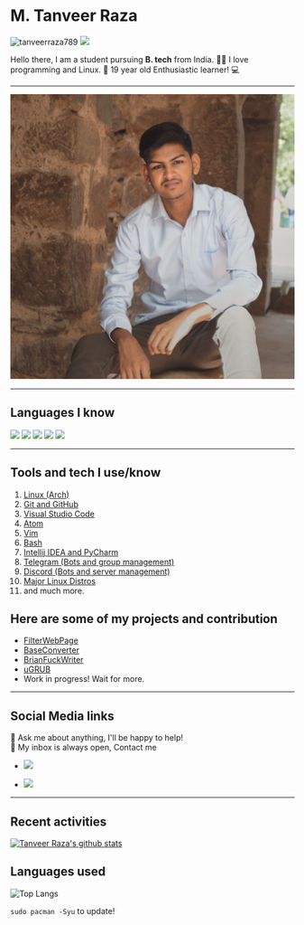 # M. Tanveer Raza
 <p align="left">  <img src=https://komarev.com/ghpvc/?username=tanveerraza789 alt=tanveerraza789> 
<img src=https://img.shields.io/github/followers/tanveerraza789?label=Followers&style=flat>
</p> 
 

Hello there, I am a student pursuing **B. tech** from India. 👨‍💻 
I love programming and Linux. 🤖 
19 year old Enthusiastic learner! 💻

---

![Me.jpg](https://github.com/tanveerraza789/tanveerraza789/raw/master/ME.jpeg)

---

## Languages I know
 <p align="left"> 
 <img src="https://img.shields.io/badge/++-%E2%98%85%E2%98%85%E2%98%85%E2%98%85%E2%98%85-brightgreen?style=flat&logo=c" >
 <img src="https://img.shields.io/badge/Java-%E2%98%85%E2%98%85%E2%98%85%E2%98%85%E2%98%86-brightgreen?style=flat&logo=java" >
 <img src="https://img.shields.io/badge/Python-%E2%98%85%E2%98%85%E2%98%85%E2%98%86%E2%98%86-brightgreen?style=flat&logo=python" >
 <img src="https://img.shields.io/badge/JavaScript-%E2%98%85%E2%98%85%E2%98%85%E2%98%86%E2%98%86-brightgreen?style=flat&logo=javascript" >
 <img src="https://img.shields.io/badge/HTML/CSS-%E2%98%85%E2%98%85%E2%98%85%E2%98%86%E2%98%86-brightgreen?style=flat&logo=html5" >
 </p>

---
## Tools and tech I use/know
1. [Linux (Arch)](archlinux.org)
2. [Git and GitHub](git-scm.com)
3. [Visual Studio Code](https://code.visualstudio.com/)
4. [Atom](atom.io)
5. [Vim](vim.org)
6. [Bash](https://en.wikipedia.org/wiki/Bash_%28Unix_shell%29)
7. [Intellij IDEA and PyCharm](https://www.jetbrains.com/idea/)
8. [Telegram (Bots and group management)](telegram.org)
9. [Discord (Bots and server management)](https://discord.com/)
10. [Major Linux Distros](distrowatch.com)
11. and much more.
## Here are some of my projects and contribution

 - [FilterWebPage](https://tanveerraza789.github.io/FilterWebPage/)
 - [BaseConverter](https://github.com/tanveerraza789/BaseConverter)
 - [BrianFuckWriter](https://github.com/tanveerraza789/BrainFuckWriter)
 - [uGRUB](https://github.com/tanveerraza789/uGRUB)
 - Work in progress! Wait for more.
---

## Social Media links
💬 Ask me about anything, I'll be happy to help! <br>
💬 My inbox is always open, Contact me
- <p align="left"><img src="https://img.shields.io/badge/Gmail-tanveerraza789%40gmail.com-bringhtgreen?style=flat&logo=gmail"></p>
- <p align="left"><img src="https://img.shields.io/badge/Telegram-atamakahere-brightgreen?style=flat&logo=telegram"></p>
 
---
## Recent activities
[![Tanveer Raza's github stats](https://github-readme-stats.vercel.app/api?username=tanveerraza789)](github.com/tanveerraza789)

## Languages used
![Top Langs](https://github-readme-stats.vercel.app/api/top-langs/?username=tanveerraza789)


``` sudo pacman -Syu ``` to update!

